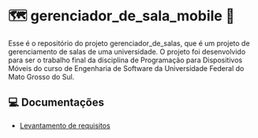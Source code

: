 # 🗺 gerenciador_de_sala_mobile 📱

Esse é o repositório do projeto gerenciador_de_salas, que é um projeto de gerenciamento de salas de uma universidade.
O projeto foi desenvolvido para ser o trabalho final da disciplina de Programação para Dispositivos Móveis do curso de Engenharia de Software da Universidade Federal do Mato Grosso do Sul.

## 💻 Documentações
- [Levantamento de requisitos](./requisitos/readme.md)